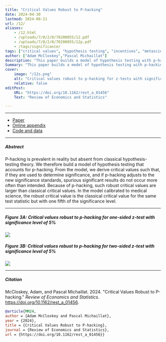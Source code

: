```yaml
---
title: "Critical Values Robust to P-hacking" 
date: 2024-04-30
lastmod: 2024-08-21
url: /12/
aliases:
    - /12.html
    - /uploads/7/0/2/0/70200055/12.pdf
    - /uploads/7/0/2/0/70200055/12p.pdf
    - /tags/significance/
tags: ["critical values", "hypothesis testing", "incentives", "metascience", "optimal stopping", "p-hacking", "statistical significance", "type 1 error"]
author: ["Adam McCloskey","Pascal Michaillat"]
description: "This paper builds a model of hypothesis testing with p-hacking and gives critical values that are robust to by p-hacking. Published in REStat, 2024." 
Summary: "This paper builds a model of hypothesis testing with p-hacking and gives critical values that correct the inflated type 1 error rate caused by p-hacking. As a rule of thumb, such robust critical values are classical critical values with one fifth of the significance level."
cover:
    image: "/12s.png"
    alt: "Critical values robust to p-hacking for z-tests with significance level of 5%"
    relative: false
editPost:
    URL: "https://doi.org/10.1162/rest_a_01456"
    Text: "Review of Economics and Statistics"

---
```


---

+ [Paper](/12.pdf)
+ [Online appendix](/12a.pdf)
+ [Code and data](https://github.com/pmichaillat/p-hacking)

---

##### Abstract

P-hacking is prevalent in reality but absent from classical hypothesis-testing theory. We therefore build a model of hypothesis testing that accounts for p-hacking. From the model, we derive critical values such that, if they are used to determine significance, and if p-hacking adjusts to the new significance standards, spurious significant results do not occur more often than intended. Because of p-hacking, such robust critical values are larger than classical critical values. In the model calibrated to medical science, the robust critical value is the classical critical value for the same test statistic but with one fifth of the significance level.

---

##### Figure 3A: Critical values robust to p-hacking for one-sided z-test with significance level of 5%

![](/12a.png)

##### Figure 3B: Critical values robust to p-hacking for two-sided z-test with significance level of 5%

![](/12b.png)

---

##### Citation

McCloskey, Adam, and Pascal Michaillat. 2024. "Critical Values Robust to P-hacking." *Review of Economics and Statistics*. https://doi.org/10.1162/rest_a_01456.

```BibTeX
@article{MM24,
author = {Adam McCloskey and Pascal Michaillat},
year = {2024},
title = {Critical Values Robust to P-hacking},
journal = {Review of Economics and Statistics},
url = {https://doi.org/10.1162/rest_a_01456}}
```